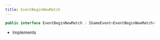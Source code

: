 ```yaml
---
title: EventBeginNewMatch
---
```


```csharp
public interface EventBeginNewMatch : IGameEvent<EventBeginNewMatch>
```

- Implements

